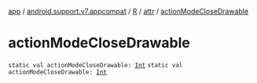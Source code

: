 [app](../../../index.md) / [android.support.v7.appcompat](../../index.md) / [R](../index.md) / [attr](index.md) / [actionModeCloseDrawable](./action-mode-close-drawable.md)

# actionModeCloseDrawable

`static val actionModeCloseDrawable: `[`Int`](https://kotlinlang.org/api/latest/jvm/stdlib/kotlin/-int/index.html)
`static val actionModeCloseDrawable: `[`Int`](https://kotlinlang.org/api/latest/jvm/stdlib/kotlin/-int/index.html)